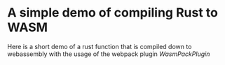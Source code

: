 # A simple demo of compiling Rust to WASM

Here is a short demo of a rust function that is compiled down to webassembly with the usage of the webpack plugin _WasmPackPlugin_
